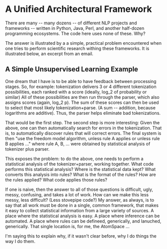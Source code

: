 
A Unified Architectural Framework
=================================

There are many -- many dozens -- of different NLP projects and
frameworks -- written in Python, Java, Perl, and another half-dozen
programming ecosystems.  The code here uses none of these. Why?

The answer is illustrated by a a simple, practical problem encountered
when one tries to perform scientific research withing these frameworks.
It is illustrated below, an excerpt from an email.

A Simple Unsupervised Learning Example
--------------------------------------
One dream that I have is to be able to have feedback between processing
stages. So, for example: tokenization delivers 3 or 4 different
tokenization possibilities, each ranked with a score (ideally, log_2 of
probability or similar) All of these possibilities are then run through
the parser, which also assigns scores (again, log_2 p).  The sum of
these scores can then be used to select that most likely
tokenization+parse. (A sum -- addition, because logarithms are
additive). Thus, the parser helps eliminate bad tokenizations.

That would be the first step. The second step is more interesting:
Given the above, one can then automatically search for errors in the
tokenization. That is, to automatically discover rules that will correct
errors. The final system is then "use the freedom model algorithm,
unless rule A applies or unless rule B applies ..."  where rule A, B, ...
were obtained by statistical analysis of tokenizer plus parser.

This exposes the problem: to do the above, one needs to perform a
statistical analysis of the tokenizer+parser, working together. What
code performs this statistical analysis? Where is the statistical data
kept? What converts this analysis into rules? What is the format of the
rules? How are the rules applied? What code applies those rules?

If one is naive, then the answer to all of those questions is difficult,
ugly, messy, confusing, and takes a lot of work. How can we make this
less messy, less difficult? (Less stovepipe code?) My answer, as always,
is to say that all work must be done in a single, common framework, that
makes it easy to collect statistical information from a large variety of
sources. A place where the statistical analysis is easy. A place where
inference can be automated. A place where rules can be defineed,
generically, and lanuched, generically.  That single location is, for me,
the AtomSpace ...

I'm saying this to explain why, if it wasn't clear before, why I do
things the way I do them.
